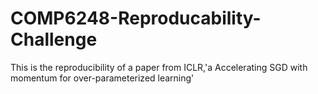 # COMP6248-Reproducability-Challenge
This is the reproducibility of a paper from ICLR,'a Accelerating SGD with momentum for over-parameterized learning'
